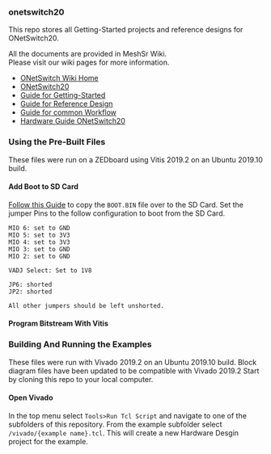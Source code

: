 ### onetswitch20
This repo stores all Getting-Started projects and reference designs for ONetSwitch20.  

All the documents are provided in MeshSr Wiki.  
Please visit our wiki pages for more information.  
* [ONetSwitch Wiki Home](https://github.com/meshsr/wiki/wiki)  
* [ONetSwitch20](https://github.com/MeshSr/wiki/wiki/ONetSwitch20)
* [Guide for Getting-Started](https://github.com/MeshSr/wiki/wiki/Guide-Getting-Started)  
* [Guide for Reference Design](https://github.com/MeshSr/wiki/wiki/Guide-Reference-Design)  
* [Guide for common Workflow](https://github.com/MeshSr/wiki/wiki/Guide-Workflow)  
* [Hardware Guide ONetSwitch20](https://github.com/MeshSr/ONetSwitch/blob/master/doc/msr-ons20-hwug.pdf)

### Using the Pre-Built Files

These files were run on a ZEDboard using Vitis 2019.2 on an Ubuntu 2019.10 build.

#### Add Boot to SD Card

[Follow this Guide](https://xilinx-wiki.atlassian.net/wiki/spaces/A/pages/18841655/Prepare+Boot+Medium) to copy the `BOOT.BIN` file over to the SD Card. Set the jumper Pins to the follow configuration to boot from the SD Card.

```
MIO 6: set to GND
MIO 5: set to 3V3
MIO 4: set to 3V3
MIO 3: set to GND
MIO 2: set to GND

VADJ Select: Set to 1V8

JP6: shorted
JP2: shorted

All other jumpers should be left unshorted.
```
#### Program Bitstream With Vitis




### Building And Running the Examples

These files were run with Vivado 2019.2 on an Ubuntu 2019.10 build. Block diagram files have been updated to be compatible with Vivado 2019.2 Start by cloning this repo to your local computer.

#### Open Vivado

In the top menu select `Tools>Run Tcl Script` and navigate to one of the subfolders of this repository. From the example subfolder select `/vivado/{example name}.tcl`.  This will create a new Hardware Desgin project for the example.


